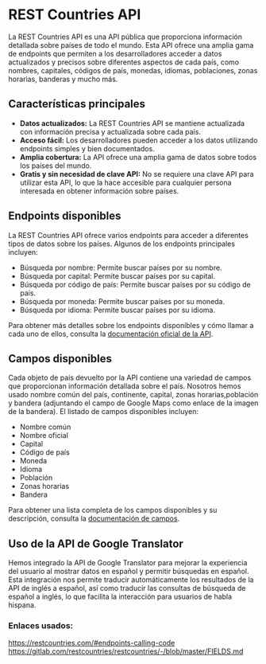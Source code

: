 # REST Countries API

La REST Countries API es una API pública que proporciona información detallada sobre países de todo el mundo. Esta API ofrece una amplia gama de endpoints que permiten a los desarrolladores acceder a datos actualizados y precisos sobre diferentes aspectos de cada país, como nombres, capitales, códigos de país, monedas, idiomas, poblaciones, zonas horarias, banderas y mucho más.

## Características principales

- **Datos actualizados:** La REST Countries API se mantiene actualizada con información precisa y actualizada sobre cada país.
- **Acceso fácil:** Los desarrolladores pueden acceder a los datos utilizando endpoints simples y bien documentados.
- **Amplia cobertura:** La API ofrece una amplia gama de datos sobre todos los países del mundo.
- **Gratis y sin necesidad de clave API:** No se requiere una clave API para utilizar esta API, lo que la hace accesible para cualquier persona interesada en obtener información sobre países.

## Endpoints disponibles

La REST Countries API ofrece varios endpoints para acceder a diferentes tipos de datos sobre los países. Algunos de los endpoints principales incluyen:

- Búsqueda por nombre: Permite buscar países por su nombre.
- Búsqueda por capital: Permite buscar países por su capital.
- Búsqueda por código de país: Permite buscar países por su código de país.
- Búsqueda por moneda: Permite buscar países por su moneda.
- Búsqueda por idioma: Permite buscar países por su idioma.

Para obtener más detalles sobre los endpoints disponibles y cómo llamar a cada uno de ellos, consulta la [documentación oficial de la API](https://restcountries.com/#endpoints-calling-code).

## Campos disponibles

Cada objeto de país devuelto por la API contiene una variedad de campos que proporcionan información detallada sobre el país. Nosotros hemos usado nombre común del país, continente, capital, zonas horarias,población y bandera (adjuntando el campo de Google Maps como enlace de la imagen de la bandera). El listado de campos disponibles incluyen:

- Nombre común
- Nombre oficial
- Capital
- Código de país
- Moneda
- Idioma
- Población
- Zonas horarias
- Bandera

Para obtener una lista completa de los campos disponibles y su descripción, consulta la [documentación de campos](https://gitlab.com/restcountries/restcountries/-/blob/master/FIELDS.md).

## Uso de la API de Google Translator

Hemos integrado la API de Google Translator para mejorar la experiencia del usuario al mostrar datos en español y permitir búsquedas en español. Esta integración nos permite traducir automáticamente los resultados de la API de inglés a español, así como traducir las consultas de búsqueda de español a inglés, lo que facilita la interacción para usuarios de habla hispana.

### Enlaces usados:

https://restcountries.com/#endpoints-calling-code
https://gitlab.com/restcountries/restcountries/-/blob/master/FIELDS.md
